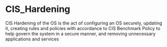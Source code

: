 # CIS_Hardening
CIS Hardening of the OS is the act of configuring an OS securely, updating it, creating rules and policies with accordance to CIS Benchmark Policy to help govern the system in a secure manner, and removing unnecessary applications and services
